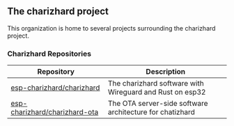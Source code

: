 ## The charizhard project

This organization is home to several projects surrounding the charizhard project.

### Charizhard Repositories

| Repository                      | Description                                                |
| ------------------------------- | ---------------------------------------------------------- |
| [esp-charizhard/charizhard]     | The charizhard software with Wireguard and Rust on esp32   |
| [esp-charizhard/charizhard-ota] | The OTA server-side software architecture for chatizhard   |

[esp-charizhard/charizhard]: https://github.com/esp-charizhard/charizhard
[esp-charizhard/charizhard-ota]: https://github.com/esp-charizhard/charizhard-ota
